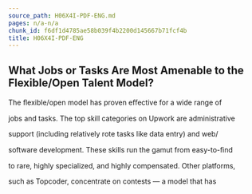 ```yaml
---
source_path: H06X4I-PDF-ENG.md
pages: n/a-n/a
chunk_id: f6df1d4785ae58b039f4b2200d145667b71fcf4b
title: H06X4I-PDF-ENG
---
```

## What Jobs or Tasks Are Most Amenable to the Flexible/Open Talent Model?

The ﬂexible/open model has proven eﬀective for a wide range of

jobs and tasks. The top skill categories on Upwork are administrative

support (including relatively rote tasks like data entry) and web/

software development. These skills run the gamut from easy-to-ﬁnd

to rare, highly specialized, and highly compensated. Other platforms,

such as Topcoder, concentrate on contests — a model that has
